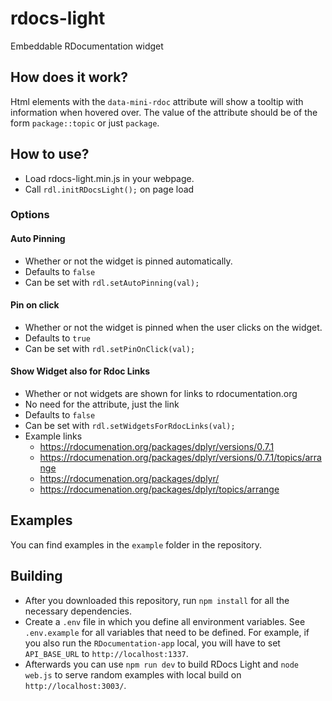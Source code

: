 # rdocs-light
Embeddable RDocumentation widget

## How does it work?

Html elements with the `data-mini-rdoc` attribute will show a tooltip with information when hovered over. The value of the attribute should be of the form `package::topic` or just `package`.

## How to use?
- Load rdocs-light.min.js in your webpage.
- Call `rdl.initRDocsLight();` on page load

### Options
#### Auto Pinning 
- Whether or not the widget is pinned automatically.
- Defaults to `false`
- Can be set with `rdl.setAutoPinning(val);`

#### Pin on click
- Whether or not the widget is pinned when the user clicks on the widget.
- Defaults to `true`
- Can be set with `rdl.setPinOnClick(val);`

#### Show Widget also for Rdoc Links
- Whether or not widgets are shown for links to rdocumentation.org
- No need for the attribute, just the link 
- Defaults to `false`
- Can be set with `rdl.setWidgetsForRdocLinks(val);`
- Example links
  - https://rdocumenation.org/packages/dplyr/versions/0.7.1
  - https://rdocumenation.org/packages/dplyr/versions/0.7.1/topics/arrange
  - https://rdocumenation.org/packages/dplyr/
  - https://rdocumenation.org/packages/dplyr/topics/arrange 

## Examples

You can find examples in the `example` folder in the repository.

## Building

- After you downloaded this repository, run `npm install` for all the necessary dependencies.
- Create a `.env` file in which you define all environment variables. See `.env.example` for all variables that need to be defined. For example, if you also run the `RDocumentation-app` local, you will have to set `API_BASE_URL` to `http://localhost:1337`.
- Afterwards you can use `npm run dev` to build RDocs Light and `node web.js` to serve random examples with local build on `http://localhost:3003/`.
